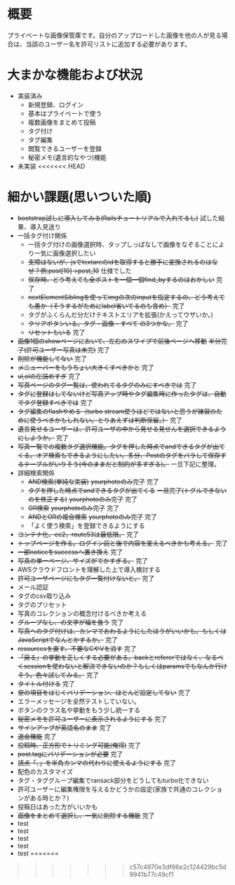 # 概要 
プライベートな画像保管庫です。自分のアップロードした画像を他の人が見る場合は、当該のユーザー名を許可リストに追加する必要があります。

# 大まかな機能および状況
- 実装済み
  - 新規登録、ログイン
  - 基本はプライベートで使う
  - 複数画像をまとめて投稿
  - タグ付け
  - タグ編集
  - 閲覧できるユーザーを登録
  - 秘密メモ(遺言的なやつ)機能
- 未実装
<<<<<<< HEAD

# 細かい課題(思いついた順)
- ~~bootstrap試しに導入してみる(Railsチュートリアルで入れてるし)~~ 試した結果、導入見送り
- 一括タグ付け関係
  - 一括タグ付けの画像選択時、タップしっぱなしで画像をなぞることにより一気に画像選択したい
  - ~~支障はないが、jsでtextareのidを取得すると勝手に変換されるのはなぜ？例:post[10]→post_10~~ 仕様でした
  - ~~保存時、どう考えても全ポストを一個一個find_byするのはおかしい~~ 完了
  - ~~nextElementSiblingを使ってimgの次のinputを指定するの、どう考えても愚か（そうするがためにlabel省いてるのも含め）~~ 完了
  - タグがふくらんだ分だけテキストエリアを拡張(かえってウザいか。)
  - ~~クリアボタンいる。タグ・画像・すべて の3つかな。~~ 完了
  - ~~リセットもいる~~ 完了
- ~~画像1個のshowページにおいて、左右のスワイプで前後ページへ移動~~ ~~半分完了(許可ユーザー写真は未完)~~ 完了
- ~~削除が機能してない~~ 完了
- ~~メニューバーをもうちょい大きくすべきかと~~ 完了
- ~~ul,olの左詰めすぎ~~ 完了
- ~~写真ページのタグ一覧は、使われてるタグのみにすべきでは~~ 完了
- ~~タグに登録はしてないけど写真アップ時やタグ編集時に作ったタグは、自動でタグ登録すべきでは~~ 完了
- ~~タグ編集のflashやめる（turbo stream使うほどではないと思うが練習のために使うべきかもしれない。とりあえずは判断保留。）~~ 完了
- ~~遺言見せるユーザーは、許可ユーザの中から見せる見せんを選択できるようにしようか。~~ 完了
- ~~写真一覧での複数タグ選択機能。タグを押した時点でandできるタグが出てくる。オア検索もできるようにしたい。多分、Postのタグをバラして保存するテーブルがいりそう(今のままだと制約が多すぎる)。~~ 一旦下記に整理。
- 詳細検索関係
  - ~~AND検索(単純な実装)~~ ~~yourphotoのみ完了~~ 完了
  - ~~タグを押した時点でandできるタグが出てくる~~ ~~一旦完了(トグルできないのを修正する)~~ ~~yourphotoのみ完了~~ 完了
  - ~~OR検索~~ ~~yourphotoのみ完了~~ 完了
  - ~~ANDとORの複合検索~~ ~~yourphotoのみ完了~~ 完了
  - 「よく使う検索」を登録できるようにする 
- ~~コンテナ化、ec2，route53は最低限。~~ 完了
- ~~トップページを作る。ログイン前と後で内容を変えるべきかも考える。~~ 完了
- ~~一部noticeをsuccessへ置き換え~~ 完了
- ~~写真の単一ページ、サイズがでかすぎる。~~ 完了
- AWSクラウドフロントを理解した上で導入検討する
- ~~許可ユーザページにもタグ一覧付けないと。~~ 完了
- メール認証
- タグのcsv取り込み
- タグのプリセット
- 写真のコレクションの概念付けるべきか考える
- ~~グループなし、の文字が幅を食う~~ 完了
- ~~写真へのタグ付けは、カンマでおわるようにしたほうがいいかも。もしくはJavaScriptでなんとかするか。~~ 完了
- ~~resourcesを直す、不要なCやVを消す~~ 完了
- ~~「戻る」の挙動を正しくする必要がある。backとrefererではなく、なるべくsessionを使わないと解決できないのか？もしくはparamsでもなんか行けそう。色々試してみる。~~ 完了
- ~~タイトル付ける~~ 完了
- ~~空の項目をはじくバリデーション、ほとんど設定してない~~ 完了
- エラーメッセージを全然テストしていない。
- ボタンのクラス名や挙動をもう少し統一する
- ~~秘密メモを許可ユーザーに表示されるようにする~~ 完了
- ~~サインアップが英語名のまま~~ 完了
- ~~退会機能~~ 完了
- ~~投稿時、正方形でトリミング可能(俺得)~~ 完了
- ~~post.tagにバリデーションが必要~~ 完了
- ~~読点「、」を半角カンマの代わりに使えるようにする~~ 完了
- 配色のカスタマイズ
- タグ・タググループ編集でransack部分をどうしてもturbo化できない
- 許可ユーザーに編集権限を与えるかどうかの設定(家族で共通のコレクションがある時とか？)
- 投稿日はあった方がいいかも
- ~~画像をまとめて選択し、一気に削除する機能~~ 完了
- test
- test
- test
- test
- test
=======
>>>>>>> c57c4970e3df66e2c124429bc5d9941b77c49cf1
